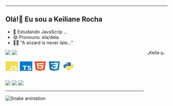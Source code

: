---

## Olá!👋 Eu sou a Keiliane Rocha

- 🌱 Estudando JavaScrip ...
- 😄 Pronouns: ela/dela
- 🧙‍♂️ "A wizard is never late..."


<div>
  <img src = "https://github-readme-stats.vercel.app/api?username=KeilianeRocha&show_icons=true&theme=synthwave&hide" width = 500>
  <img src = "https://github-readme-streak-stats.herokuapp.com?user=KeilianeRocha&theme=synthwave&hide_border=false" width = 500>
   <img align="right" alt="Keila-pic" height="150" style="border-radius:50px;" src="https://i.picasion.com/pic92/55c7bb5bc14f5eba1bf07e241c5738ab.gif?width=676&height=676">
</div> 
<div style="display: inline_block"><br>
  <img align="center" alt="Keila-Js" height="30" width="40" src="https://raw.githubusercontent.com/devicons/devicon/master/icons/javascript/javascript-plain.svg">
  <img align="center" alt="Keila-Ts" height="30" width="40" src="https://raw.githubusercontent.com/devicons/devicon/master/icons/typescript/typescript-plain.svg">
  <img align="center" alt="Keila-HTML" height="30" width="40" src="https://raw.githubusercontent.com/devicons/devicon/master/icons/html5/html5-original.svg">
  <img align="center" alt="Keila-CSS" height="30" width="40" src="https://raw.githubusercontent.com/devicons/devicon/master/icons/css3/css3-original.svg">
  <img align="center" alt="Keila-Python" height="30" width="40" src="https://raw.githubusercontent.com/devicons/devicon/master/icons/python/python-original.svg">
</div>

## 
  
<div> 
  <a href="https://instagram.com/keila_s_rocha" target="_blank"><img src="https://img.shields.io/badge/-Instagram-%23E4405F?style=for-the-badge&logo=instagram&logoColor=white" target="_blank"></a>
  <a href = "mailto:keilianesrocha@gmail.com"><img src="https://img.shields.io/badge/-Gmail-%23333?style=for-the-badge&logo=gmail&logoColor=white" target="_blank"></a>
  <a href="https://www.linkedin.com/in/keilianesrocha/" target="_blank"><img src="https://img.shields.io/badge/-LinkedIn-%230077B5?style=for-the-badge&logo=linkedin&logoColor=white" target="_blank"></a> 
    
  ---
  
   ![Snake animation](https://github.com/KeilianeRocha/KeilianeRocha/blob/output/github-contribution-grid-snake.svg)
 
</div>
